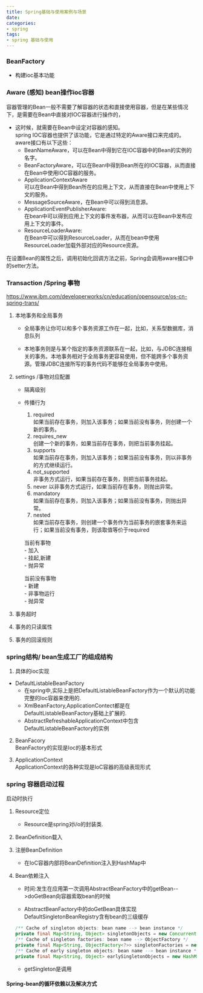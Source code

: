 ```yaml
---
title: Spring基础与使用案例与场景
date:
categories:
- spring
tags:
- spring 基础与使用
---   
```


### BeanFactory
  - 构建ioc基本功能


### Aware (感知)    bean操作ioc容器
容器管理的Bean一般不需要了解容器的状态和直接使用容器，但是在某些情况下，是需要在Bean中直接对IOC容器进行操作的，  
  - 这时候，就需要在Bean中设定对容器的感知。  
  spring IOC容器也提供了该功能，它是通过特定的Aware接口来完成的。aware接口有以下这些：   
      - BeanNameAware，可以在Bean中得到它在IOC容器中的Bean的实例的名字。    
      - BeanFactoryAware，可以在Bean中得到Bean所在的IOC容器，从而直接在Bean中使用IOC容器的服务。  
      - ApplicationContextAware    
        可以在Bean中得到Bean所在的应用上下文，从而直接在Bean中使用上下文的服务。    
      - MessageSourceAware，在Bean中可以得到消息源。  
      - ApplicationEventPublisherAware:  
        在bean中可以得到应用上下文的事件发布器，从而可以在Bean中发布应用上下文的事件。  
      - ResourceLoaderAware:  
        在Bean中可以得到ResourceLoader，从而在bean中使用ResourceLoader加载外部对应的Resource资源。   
         
在设置Bean的属性之后，调用初始化回调方法之前，Spring会调用aware接口中的setter方法。


### Transaction /Spring 事物
https://www.ibm.com/developerworks/cn/education/opensource/os-cn-spring-trans/

1. 本地事务和全局事务
    - 全局事务让你可以和多个事务资源工作在一起，比如，关系型数据库，消息队列
    
    - 本地事务则是与某个指定的事务资源联系在一起，比如，与JDBC连接相关的事务。本地事务相对于全局事务更容易使用，但不能跨多个事务资源。管理JDBC连接所写的事务代码不能够在全局事务中使用。

2. settings /事物对应配置
    - 隔离级别
    - 传播行为
        1. required  
             如果当前存在事务，则加入该事务；如果当前没有事务，则创建一个新的事务。
        2. requires_new  
            创建一个新的事务，如果当前存在事务，则把当前事务挂起。
        3. supports  
            如果当前存在事务，则加入该事务；如果当前没有事务，则以非事务的方式继续运行。
        4. not_supported  
            非事务方式运行，如果当前存在事务，则把当前事务挂起。
        5. never
            以非事务方式运行，如果当前存在事务，则抛出异常。
        6. mandatory  
            如果当前存在事务，则加入该事务；如果当前没有事务，则抛出异常。 
        7. nested  
            如果当前存在事务，则创建一个事务作为当前事务的嵌套事务来运行；如果当前没有事务，则该取值等价于required
        
        当前有事物  
            - 加入  
            - 挂起,新建  
            - 抛异常  
            
        当前没有事物  
            - 新建  
            - 非事物运行  
            - 抛异常  
3. 事务超时
4. 事务的只读属性
5. 事务的回滚规则        

### spring结构/ bean生成工厂的组成结构  
1. 具体的ioc实现
  - DefaultListableBeanFactory  
    - 在spring中,实际上是把DefaultListableBeanFactory作为一个默认的功能完整的Ioc容器来使用的.  
    - XmlBeanFactory,ApplicationContect都是在DefaultListableBeanFactory基础上扩展的.  
    - AbstractRefreshableApplicationContext中包含DefaultListableBeanFactory的实例  

2. BeanFacory  
    BeanFactory的实现是Ioc的基本形式  

3. ApplicationContext  
    ApplicationContext的各种实现是IoC容器的高级表现形式  


### spring 容器启动过程
启动时执行  
1. Resource定位  
    - Resource是spring对i/o的封装类.  
2. BeanDefinition载入  

3. 注册BeanDefinition
    - 在IoC容器内部将BeanDefinition注入到HashMap中  

4. Bean依赖注入
    - 时间:发生在应用第一次调用AbstractBeanFactory中的getBean-->doGetBean向容器索取bean的时候
    
    - AbstractBeanFactory中的doGetBean具体实现
    DefaultSingletonBeanRegistry含有bean的三级缓存
    ```java
    /** Cache of singleton objects: bean name --> bean instance */
    private final Map<String, Object> singletonObjects = new ConcurrentHashMap<String, Object>(256);
    /** Cache of singleton factories: bean name --> ObjectFactory */
    private final Map<String, ObjectFactory<?>> singletonFactories = new HashMap<String, ObjectFactory<?>>(16);
    /** Cache of early singleton objects: bean name --> bean instance */
    private final Map<String, Object> earlySingletonObjects = new HashMap<String, Object>(16);
    ```
       
    - getSingleton是调用
#### Spring-bean的循环依赖以及解决方式
